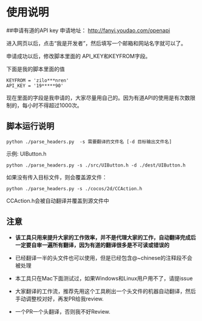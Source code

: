 # 使用说明

##申请有道的API key
申请地址： http://fanyi.youdao.com/openapi

进入网页以后，点击“我是开发者”，然后填写一个邮箱和网站名字就可以了。

申请成功以后，修改脚本里面的
API_KEY和KEYFROM字段。

下面是我的脚本里面的值

```
KEYFROM = 'zilo***nren'
API_KEY = '19*****90'
```

现在里面的字段是我申请的，大家尽量用自己的。因为有道API的使用是有次数限制的，每小时不得超过1000次。

## 脚本运行说明

```
python ./parse_headers.py  -s 需要翻译的文件名 [-d 目标输出文件名]
```

示例: UIButton.h

```
python ./parse_headers.py -s ./src/UIButton.h -d ./dest/UIButton.h
```

如果没有传入目标文件，则会覆盖源文件：

```
python ./parse_headers.py -s ./cocos/2d/CCAction.h
```

CCAction.h会被自动翻译并覆盖到源文件中

## 注意

- **该工具只用来提升大家的工作效率，并不是代理大家的工作，自动翻译完成后一定要自审一遍所有翻译，因为有道的翻译很多是不可读或错误的**

- 已经翻译一半的头文件也可以使用，但是已经包含@~chinese的注释段不会被处理

- 本工具只在Mac下面测试过，如果Windows和Linux用户用不了，请提issue

- 大家翻译的工作流，推荐先用这个工具刷出一个头文件的机器自动翻译，然后手动调整校对好，再发PR给我review.

- 一个PR一个头翻译，否则我不好Review.

